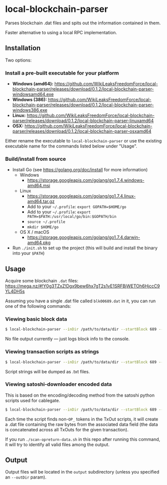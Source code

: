 
# local-blockchain-parser

Parses blockchain .dat files and spits out the information contained in them.

Faster alternative to using a local RPC implementation.

## Installation

Two options:

### Install a pre-built executable for your platform

- **Windows (amd64):** <https://github.com/WikiLeaksFreedomForce/local-blockchain-parser/releases/download/0.1.2/local-blockchain-parser-windowsamd64.exe>
- **Windows (386):** <https://github.com/WikiLeaksFreedomForce/local-blockchain-parser/releases/download/0.1.2/local-blockchain-parser-windows386.exe>
- **Linux:** <https://github.com/WikiLeaksFreedomForce/local-blockchain-parser/releases/download/0.1.2/local-blockchain-parser-linuxamd64>
- **OSX:** <https://github.com/WikiLeaksFreedomForce/local-blockchain-parser/releases/download/0.1.2/local-blockchain-parser-osxamd64>

Either rename the executable to `local-blockchain-parser` or use the existing executable name for the commands listed below under "Usage".

### Build/install from source

- Install Go (see <https://golang.org/doc/install> for more information)
    - Windows
        - <https://storage.googleapis.com/golang/go1.7.4.windows-amd64.msi>
    - Linux
        - <https://storage.googleapis.com/golang/go1.7.4.linux-amd64.tar.gz>
        - Add to your `~/.profile`: `export GOPATH=$HOME/go`
        - Add to your `~/.profile`: `export PATH=$PATH:/usr/local/go/bin:$GOPATH/bin`
        - `source ~/.profile`
        - `mkdir $HOME/go`
    - OS X / macOS
        - <https://storage.googleapis.com/golang/go1.7.4.darwin-amd64.pkg>
- Run `./init.sh` to set up the project (this will build and install the binary into your `$PATH`)


## Usage

Acquire some blockchain `.dat` files: <https://mega.nz/#!Y0g3TZxZ!Dgx9bew6hx7gT2s1vE1SRFBjWETOh6HjccC9YL4DH5s>

Assuming you have a single .dat file called `blk00689.dat` in it, you can run one of the following commands:

### Viewing basic block data

```sh
$ local-blockchain-parser --inDir /path/to/data/dir --startBlock 689 --endBlock 689 blockdata
```

No file output currently — just logs block info to the console.

### Viewing transaction scripts as strings

```sh
$ local-blockchain-parser --inDir /path/to/data/dir --startBlock 689 --endBlock 689 scripts
```

Script strings will be dumped as .txt files.

### Viewing satoshi-downloader encoded data

This is based on the encoding/decoding method from the satoshi python scripts used for cablegate.

```sh
$ local-blockchain-parser --inDir /path/to/data/dir --startBlock 689 --endBlock 689 opreturns
```

Each time the script finds non-`OP_` tokens in the TxOut scripts, it will create a .dat file containing the raw bytes from the associated data field (the data is concatenated across all TxOuts for the given transaction).

If you run `./scan-opreturn-data.sh` in this repo after running this command, it will try to identify all valid files among the output.

## Output

Output files will be located in the `output` subdirectory (unless you specified an `--outDir` param).


